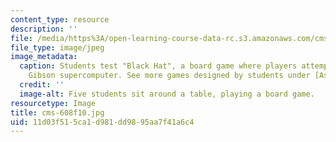 ```yaml
---
content_type: resource
description: ''
file: /media/https%3A/open-learning-course-data-rc.s3.amazonaws.com/cms-608-game-design-fall-2010/11d03f515ca1d981dd9895aa7f41a6c4_cms-608f10.jpg
file_type: image/jpeg
image_metadata:
  caption: Students test "Black Hat", a board game where players attempt to hack the
    Gibson supercomputer. See more games designed by students under [Assignments](pages/assignments).
  credit: ''
  image-alt: Five students sit around a table, playing a board game.
resourcetype: Image
title: cms-608f10.jpg
uid: 11d03f51-5ca1-d981-dd98-95aa7f41a6c4
---
```

